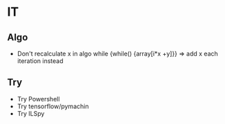 # IT

## Algo

* Don't recalculate x in algo while {while() {array[i*x +y]}} => add x each iteration instead

## Try

* Try Powershell
* Try tensorflow/pymachin
* Try ILSpy
